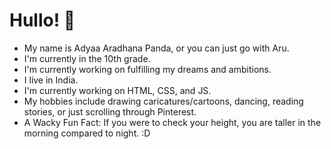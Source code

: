 # Hullo! 👋
- My name is Adyaa Aradhana Panda, or you can just go with Aru. 
- I'm currently in the 10th grade.
- I'm currently working on fulfilling my dreams and ambitions.
- I live in India.
- I'm currently working on HTML, CSS, and JS.
- My hobbies include drawing caricatures/cartoons, dancing, reading stories, or just scrolling through Pinterest.
- A Wacky Fun Fact: If you were to check your height, you are taller in the morning compared to night. :D
